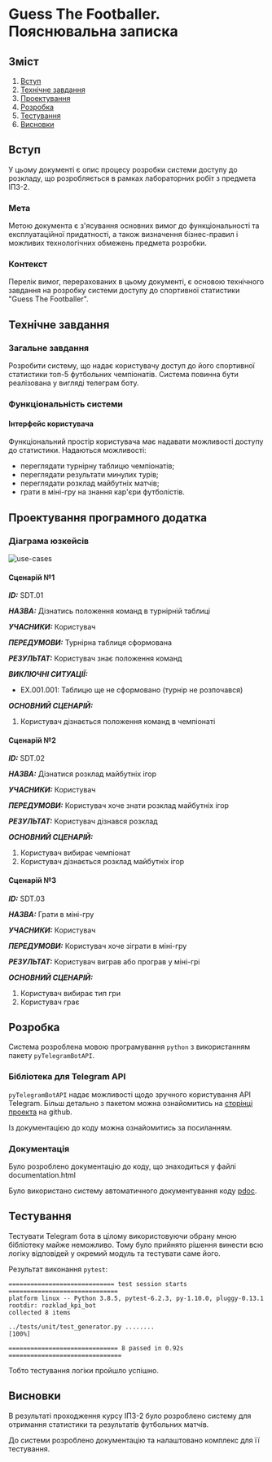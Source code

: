 # Guess The Footballer. Пояснювальна записка

## Зміст
1. [Вступ](#вступ)
2. [Технічне завдання](#технічне-завдання)
4. [Проектування](#проектування-програмного-додатку)
5. [Розробка](#розробка)
6. [Тестування](#тести)
7. [Висновки](#висновки)

## Вступ

У цьому документі є опис процесу розробки системи доступу до розкладу, що розробляється в рамках лабораторних робіт з предмета ІПЗ-2.

### Мета

Метою документа є з'ясування основних вимог до функціональності та експлуатаційної придатності, а також визначення бізнес-правил і можливих технологічних обмежень предмета розробки.

### Контекст

Перелік вимог, перерахованих в цьому документі, є основою технічного завдання на розробку системи доступу до спортивної статистики "Guess The Footballer".

## Технічне завдання

### Загальне завдання
Розробити систему, що надає користувачу доступ до його спортивної статистики топ-5 футбольних чемпіонатів. Система повинна бути реалізована у вигляді телеграм боту.

### Функціональність системи

#### Інтерфейс користувача
Функціональний простір користувача має надавати можливості доступу до статистики. Надаються можливості:
- переглядати турнірну таблицю чемпіонатів;
- переглядати результати минулих турів;
- переглядати розклад майбутніх матчів;
- грати в міні-гру на знання кар'єри футболістів.


## Проектування програмного додатка

### Діаграма юзкейсів

![use-cases](http://www.plantuml.com/plantuml/proxy?cache=no&src=https://raw.githubusercontent.com/gorik333/guess_the_footballer/main/docs/uml/uc_general.puml)


#### Сценарій №1

***ID:*** SDT.01
       
***НАЗВА:*** Дізнатись положення команд в турнірній таблиці

***УЧАСНИКИ:*** Користувач

***ПЕРЕДУМОВИ:*** Турнірна таблиця сформована

***РЕЗУЛЬТАТ:*** Користувач знає положення команд

***ВИКЛЮЧНІ СИТУАЦІЇ:***
 - EХ.001.001: Таблицю ще не сформовано (турнір не розпочався) 

***ОСНОВНИЙ СЦЕНАРІЙ:*** 
1. Користувач дізнається положення команд в чемпіонаті


#### Сценарій №2

***ID:*** SDT.02
       
***НАЗВА:*** Дізнатися розклад майбутніх ігор

***УЧАСНИКИ:*** Користувач

***ПЕРЕДУМОВИ:*** Користувач хоче знати розклад майбутніх ігор

***РЕЗУЛЬТАТ:*** Користувач дізнався розклад

***ОСНОВНИЙ СЦЕНАРІЙ:*** 
1. Користувач вибирає чемпіонат
2. Користувач дізнається розклад майбутніх ігор


#### Сценарій №3

***ID:*** SDT.03
       
***НАЗВА:*** Грати в міні-гру

***УЧАСНИКИ:*** Користувач

***ПЕРЕДУМОВИ:*** Користувач хоче зіграти в міні-гру

***РЕЗУЛЬТАТ:*** Користувач виграв або програв у міні-грі

***ОСНОВНИЙ СЦЕНАРІЙ:*** 
1. Користувач вибирає тип гри
2. Користувач грає


## Розробка

Система розроблена мовою програмування `python` з використанням пакету `pyTelegramBotAPI`.



### Бібліотека для Telegram API

`pyTelegramBotAPI` надає можливості щодо зручного користування API Telegram.
Більш детально з пакетом можна ознайомитись на [сторінці проекта](https://github.com/eternnoir/pyTelegramBotAPI) на github.

Із документацією до коду можна ознайомитись за посиланням.

### Документація

Було розроблено документацію до коду, що знаходиться у файлі documentation.html

Було використано систему автоматичного документування коду [pdoc](https://github.com/pdoc3/pdoc).

## Тестування

Тестувати Telegram бота в цілому використовуючи обрану мною бібліотеку майже неможливо. Тому було прийнято рішення винести всю логіку відповідей у окремий модуль та тестувати саме його. 

Результат виконання `pytest`:
```
============================= test session starts ==============================
platform linux -- Python 3.8.5, pytest-6.2.3, py-1.10.0, pluggy-0.13.1
rootdir: rozklad_kpi_bot
collected 8 items                                                              

../tests/unit/test_generator.py ........                                 [100%]

============================== 8 passed in 0.92s ===============================

```
Тобто тестування логіки пройшло успішно.

## Висновки
В результаті проходження курсу ІПЗ-2 було розроблено систему для отримання статистики та результатів футбольних матчів.

До системи розроблено документацію та налаштовано комплекс для її тестування.

